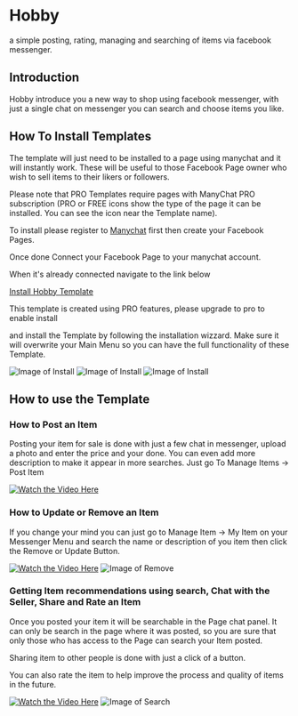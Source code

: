 # Hobby

a simple posting, rating, managing and searching of items via facebook messenger.

## Introduction
Hobby introduce you a new way to shop using facebook messenger, 
with just a single chat on messenger you can search and choose items you like.

## How To Install Templates

The template will just need to be installed to a page using manychat and it will instantly work.  These will be useful to those Facebook Page owner who wish to sell items to their likers or followers.

Please note that PRO Templates require pages with ManyChat PRO subscription (PRO or FREE icons show the type of the page it can be installed. You can see the icon near the Template name).

To install please register to [Manychat](https://manychat.com) first then create your Facebook Pages. 

Once done Connect your Facebook Page to your manychat account.

When it's already connected navigate to the link below

[Install Hobby Template](https://manychat.com/template/c69232a6086963a78f4aae3753aef158d7d5c7e3)


This template is created using PRO features, please upgrade to pro to enable install

and install the Template by following the installation wizzard.
Make sure it will overwrite your Main Menu so you can have the full functionality of these Template.

![Image of Install](https://codechito.github.io/hobby/assets/install1.png)
![Image of Install](https://codechito.github.io/hobby/assets/install2.png)
![Image of Install](https://codechito.github.io/hobby/assets/install3.png)

## How to use the Template
### How to Post an Item

Posting your item for sale is done with just a few chat in messenger, upload a photo and enter the price and your done.
You can even add more description to make it appear in more searches.
Just go To Manage Items -> Post Item

[![Watch the Video Here](https://img.youtube.com/vi/tI4U8B5gv68/0.jpg)](https://youtu.be/tI4U8B5gv68)

### How to Update or Remove an Item

If you change your mind you can just go to Manage Item -> My Item on your Messenger Menu and search the name or description of you item then click the Remove or Update Button.

[![Watch the Video Here](https://img.youtube.com/vi/vqSIIPSnxtM/0.jpg)](https://youtu.be/vqSIIPSnxtM)
![Image of Remove](https://codechito.github.io/hobby/assets/remove.png)

### Getting Item recommendations using search, Chat with the Seller, Share and Rate an Item

Once you posted your item it will be searchable in the Page chat panel. It can only be search in the page where it was posted, so you are sure that only those who has access to the Page can search your Item posted.

Sharing item to other people is done with just a click of a button.

You can also rate the item to help improve the process and quality of items in the future.

[![Watch the Video Here](https://img.youtube.com/vi/6caZjqwtELo/0.jpg)](https://youtu.be/6caZjqwtELo)
![Image of Search](https://codechito.github.io/hobby/assets/search.png)


